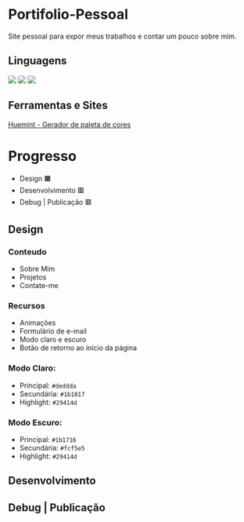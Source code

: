 # Portifolio-Pessoal
Site pessoal para expor meus trabalhos e contar um pouco sobre mim.

## Linguagens

<span> <img src="https://img.shields.io/badge/HTML5-E34F26?style=for-the-badge&logo=html5&logoColor=white"> </span>
<span> <img src="https://img.shields.io/badge/CSS3-1572B6?style=for-the-badge&logo=css3&logoColor=white"> </span>
<span> <img src="https://img.shields.io/badge/JavaScript-323330?style=for-the-badge&logo=javascript&logoColor=F7DF1E"> </span>

## Ferramentas e Sites

<a href="https://huemint.com/">Huemint - Gerador de paleta de cores</a>

# Progresso
<!-- 🟥 🟧 🟩 -->
* Design 🟧
* Desenvolvimento 🟥
* Debug | Publicação 🟥

## Design

### Conteudo

* Sobre Mim
* Projetos
* Contate-me

### Recursos

* Animações
* Formulário de e-mail
* Modo claro e escuro
* Botão de retorno ao início da página

### Modo Claro:

* Principal: `#deddda`
* Secundária: `#1b1817`
* Highlight: `#29414d`

### Modo Escuro:

* Principal: `#1b1716`
* Secundária: `#fcf5e5`
* Highlight: `#29414d`

## Desenvolvimento

## Debug | Publicação
